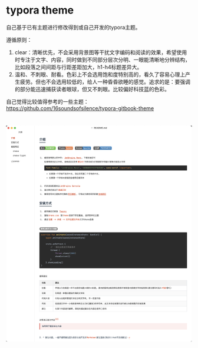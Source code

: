 # typora theme

自己基于已有主题进行修改得到或自己开发的typora主题。

遵循原则：

1. clear：清晰优先，不会采用背景图等干扰文字编码和阅读的效果，希望使用时专注于文字、内容，同时做到不同部分层次分明、一眼能清晰地分辨结构，比如段落之间间距与行距差距加大，h1-h4标题差异大。
2. 温和、不刺眼、耐看。色彩上不会选用饱和度特别高的，看久了容易心理上产生疲劳。但也不会选用较低的，给人一种昏昏欲睡的感觉。追求的是：要强调的部分能迅速捕获读者眼球，但又不刺眼。比较偏好科技蓝的色彩。



自己觉得比较值得参考的一些主题：
 https://github.com/16soundsofsilence/typora-gitbook-theme



![image-20210427153255953](assets/image-20210427153255953.png)
=======